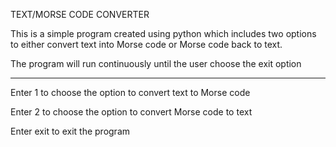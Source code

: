 TEXT/MORSE CODE CONVERTER

This is a simple program created using python which includes two options to either convert text into Morse code
or Morse code back to text.

The program will run continuously until the user choose the exit option

---
Enter 1 to choose the option to convert text to Morse code

Enter 2 to choose the option to convert Morse code to text

Enter exit to exit the program
